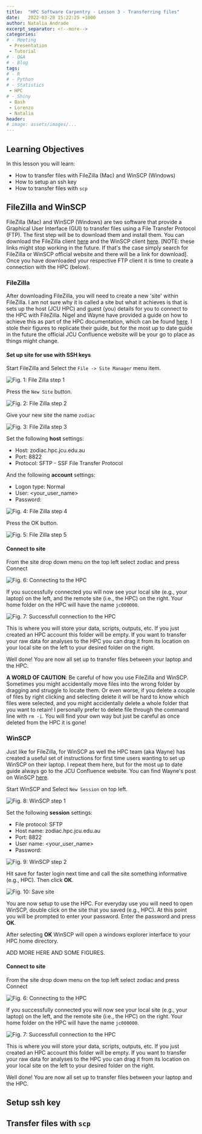 ```yaml
---
title:  "HPC Software Carpentry - Lesson 3 - Transferring files"
date:   2022-03-28 15:22:25 +1000
author: Natalia Andrade
excerpt_separator: <!--more-->
categories:
# - Meeting
 - Presentation
 - Tutorial
# - Q&A
# - Blog
tags:
# - R
# - Python
# - Statistics
 - HPC
# - Shiny
 - Bash
 - Lorenzo
 - Natalia
header:
# image: assets/images/...
---
```


## Learning Objectives

In this lesson you will learn:

- How to transfer files with FileZilla (Mac) and WinSCP (Windows)
- How to setup an ssh key
- How to transfer files with `scp`

## FileZilla and WinSCP
FileZilla (Mac) and WinSCP (Windows) are two software that provide a Graphical User Interface (GUI) to transfer files using a File Transfer Protocol (FTP). The first step will be to download them and install them. You can download the FileZilla client [here](https://filezilla-project.org/) and the WinSCP client [here](https://winscp.net/eng/download.php). [NOTE: these links might stop working in the future. If that's the case simply search for FileZilla or WinSCP official website and there will be a link for download]. Once you have downloaded your respective FTP client it is time to create a connection with the HPC (below). 

### FileZilla
After downloading FileZilla, you will need to create a new 'site' within FileZilla. I am not sure why it is called a site but what it achieves is that is sets up the host (JCU HPC) and guest (you) details for you to connect to the HPC with FileZilla. Nigel and Wayne have provided a guide on how to achieve this as part of the HPC documentation, which can be found [here](https://secure.jcu.edu.au/confluence/display/Public/Using+FileZilla+with+SSH+Public+Key+Authentication). I stole their figures to replicate their guide, but for the most up to date guide in the future the official JCU Confluence website will be your go to place as things might change.

#### Set up site for use with SSH keys
Start FileZilla and Select the `File -> Site Manager` menu item.

![Fig. 1: File Zilla step 1](/assets/images/HPC_FileZilla1.png)

Press the `New Site` button.

![Fig. 2: File Zilla step 2](/assets/images/HPC_FileZilla2.png)

Give your new site the name `zodiac`

![Fig. 3: File Zilla step 3](/assets/images/HPC_FileZilla3.png)

Set the following **host** settings:

- Host: zodiac.hpc.jcu.edu.au
- Port: 8822
- Protocol: SFTP - SSF File Transfer Protocol

And the following **account** settings:

- Logon type: Normal
- User: <your_user_name>
- Password: <empty>

![Fig. 4: File Zilla step 4](/assets/images/HPC_FileZilla4.png)

Press the OK button.

![Fig. 5: File Zilla step 5](/assets/images/HPC_FileZilla5.png)

#### Connect to site

From the site drop down menu on the top left select zodiac and press Connect

![Fig. 6: Connecting to the HPC](/assets/images/HPC_FileZilla6.png)

If you successfully connected you will now see your local site (e.g., your laptop) on the left, and the remote site (i.e., the HPC) on the right. Your home folder on the HPC will have the name `jc000000`. 

![Fig. 7: Successfull connection to the HPC](/assets/images/HPC_FileZilla7.png)

This is where you will store your data, scripts, outputs, etc. If you just created an HPC account this folder will be empty. If you want to transfer your raw data for analyses to the HPC you can drag it from its location on your local site on the left to your desired folder on the right. 

Well done! You are now all set up to transfer files between your laptop and the HPC.

**A WORLD OF CAUTION**: Be careful of how you use FileZilla and WinSCP. Sometimes you might accidentally move files into the wrong folder by dragging and struggle to locate them. Or even worse, if you delete a couple of files by right clicking and selecting delete it will be hard to know which files were selected, and you might accidentally delete a whole folder that you want to retain! I personally prefer to delete file through the command line with `rm -i`. You will find your own way but just be careful as once deleted from the HPC it is gone!

### WinSCP
Just like for FileZilla, for WinSCP as well the HPC team (aka Wayne) has created a useful set of instructions for first time users wanting to set up WinSCP on their laptop. I repeat them here, but for the most up to date guide always go to the JCU Confluence website. You can find Wayne's post on WinSCP [here](https://secure.jcu.edu.au/confluence/display/Public/WinSCP).

Start WinSCP and Select `New Session` on top left.

![Fig. 8: WinSCP step 1](/assets/images/HPC_WinScp1.png)

Set the following **session** settings:

- File protocol: SFTP
- Host name: zodiac.hpc.jcu.edu.au
- Port: 8822
- User name: <your_user_name>
- Password: <empty>

![Fig. 9: WinSCP step 2](/assets/images/HPC_WinScp2.png)

Hit save for faster login next time and call the site something informative (e.g., HPC). Then click **OK**.

![Fig. 10: Save site](/assets/images/HPC_WinScp3.png)

You are now setup to use the HPC. For everyday use you will need to open WinSCP, double click on the site that you saved (e.g., HPC). At this point you will be prompted to enter your password. Enter the password and press **OK**.

After selecting **OK** WinSCP will open a windows explorer interface to your HPC home directory.

ADD MORE HERE AND SOME FIGURES.

#### Connect to site

From the site drop down menu on the top left select zodiac and press Connect

![Fig. 6: Connecting to the HPC](/assets/images/HPC_FileZilla6.png)

If you successfully connected you will now see your local site (e.g., your laptop) on the left, and the remote site (i.e., the HPC) on the right. Your home folder on the HPC will have the name `jc000000`. 

![Fig. 7: Successfull connection to the HPC](/assets/images/HPC_FileZilla7.png)

This is where you will store your data, scripts, outputs, etc. If you just created an HPC account this folder will be empty. If you want to transfer your raw data for analyses to the HPC you can drag it from its location on your local site on the left to your desired folder on the right. 

Well done! You are now all set up to transfer files between your laptop and the HPC.

## Setup ssh key

## Transfer files with `scp`